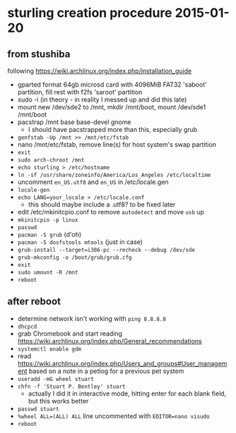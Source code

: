 # sturling creation procedure 2015-01-20

## from stushiba

following https://wiki.archlinux.org/index.php/installation_guide

- gparted format 64gb microsd card with 4096MiB FAT32 'saboot' partition, fill rest with f2fs 'saroot' partition
- sudo -i (in theory - in reality I messed up and did this late)
- mount new /dev/sde2 to /mnt, mkdir /mnt/boot, mount /dev/sde1 /mnt/boot
- pacstrap /mnt base base-devel gnome
  - I should have pacstrapped more than this, especially grub
- `genfstab -Up /mnt >> /mnt/etc/fstab`
- nano /mnt/etc/fstab, remove line(s) for host system's swap partition
- `exit`
- `sudo arch-chroot /mnt`
- `echo sturling > /etc/hostname`
- `ln -sf /usr/share/zoneinfo/America/Los_Angeles /etc/localtime`
- uncomment `en_US.utf8` and `en_US` in /etc/locale.gen
- `locale-gen`
- `echo LANG=your_locale > /etc/locale.conf`
  - this should maybe include a .utf8? to be fixed later
- edit /etc/mkinitcpio.conf to remove `autodetect` and move `usb` up
- `mkinitcpio -p linux`
- `passwd`
- `pacman -S grub` (d'oh)
- `pacman -S dosfstools mtools` (just in case)
- `grub-install --target=i386-pc --recheck --debug /dev/sde`
- `grub-mkconfig -o /boot/grub/grub.cfg`
- `exit`
- `sudo umount -R /mnt`
- `reboot`

## after reboot

- determine network isn't working with `ping 8.8.8.8`
- `dhcpcd`
- grab Chromebook and start reading https://wiki.archlinux.org/index.php/General_recommendations
- `systemctl enable gdm`
- read https://wiki.archlinux.org/index.php/Users_and_groups#User_management based on a note in a petlog for a previous pet system
- `useradd -mG wheel stuart`
- `chfn -f 'Stuart P. Bentley' stuart`
  - actually I did it in interactive mode, hitting enter for each blank field, but this works better
- `passwd stuart`
- `%wheel ALL=(ALL) ALL` line uncommented with `EDITOR=nano visudo`
- `reboot`